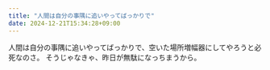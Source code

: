 ```yaml
---
title: "人間は自分の事隅に追いやってばっかりで"
date: 2024-12-21T15:34:28+09:00
---
```

人間は自分の事隅に追いやってばっかりで、空いた場所増幅器にしてやろうと必死なのさ。
そうじゃなきゃ、昨日が無駄になっちまうから。
